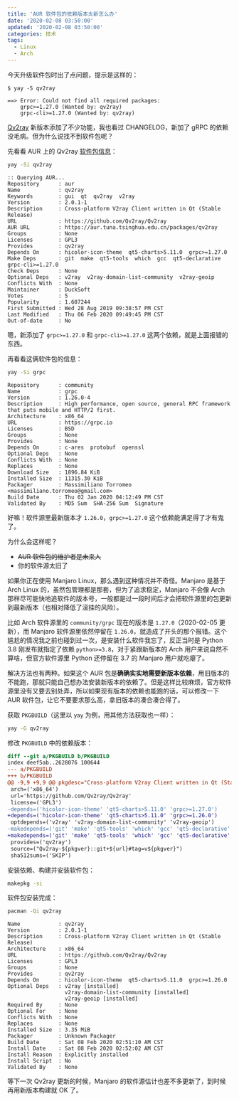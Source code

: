 ```yaml
---
title: 'AUR 软件包的依赖版本太新怎么办'
date: '2020-02-08 03:50:00'
updated: '2020-02-08 03:50:00'
categories: 技术
tags:
  - Linux
  - Arch
---
```


今天升级软件包时出了点问题，提示是这样的：

```plain
$ yay -S qv2ray

==> Error: Could not find all required packages:
    grpc>=1.27.0 (Wanted by: qv2ray)
    grpc-cli>=1.27.0 (Wanted by: qv2ray)
```

[Qv2ray](https://github.com/Qv2ray/Qv2ray/) 新版本添加了不少功能，我也看过 CHANGELOG，新加了 gRPC 的依赖没毛病。但为什么说找不到软件包呢？

<!--more-->

先看看 AUR 上的 Qv2ray [软件包信息](https://aur.archlinux.org/packages/qv2ray/)：

```bash
yay -Si qv2ray
```
```
:: Querying AUR...
Repository      : aur
Name            : qv2ray
Keywords        : gui  qt  qv2ray  v2ray
Version         : 2.0.1-1
Description     : Cross-platform V2ray Client written in Qt (Stable Release)
URL             : https://github.com/Qv2ray/Qv2ray
AUR URL         : https://aur.tuna.tsinghua.edu.cn/packages/qv2ray
Groups          : None
Licenses        : GPL3
Provides        : qv2ray
Depends On      : hicolor-icon-theme  qt5-charts>5.11.0  grpc>=1.27.0
Make Deps       : git  make  qt5-tools  which  gcc  qt5-declarative  grpc-cli>=1.27.0
Check Deps      : None
Optional Deps   : v2ray  v2ray-domain-list-community  v2ray-geoip
Conflicts With  : None
Maintainer      : DuckSoft
Votes           : 5
Popularity      : 1.607244
First Submitted : Wed 28 Aug 2019 09:38:57 PM CST
Last Modified   : Thu 06 Feb 2020 09:49:45 PM CST
Out-of-date     : No
```

嗯，新添加了 `grpc>=1.27.0` 和 `grpc-cli>=1.27.0` 这两个依赖，就是上面报错的东西。

再看看这俩软件包的信息：

```bash
yay -Si grpc
```
```
Repository      : community
Name            : grpc
Version         : 1.26.0-4
Description     : High performance, open source, general RPC framework that puts mobile and HTTP/2 first.
Architecture    : x86_64
URL             : https://grpc.io
Licenses        : BSD
Groups          : None
Provides        : None
Depends On      : c-ares  protobuf  openssl
Optional Deps   : None
Conflicts With  : None
Replaces        : None
Download Size   : 1896.84 KiB
Installed Size  : 11315.30 KiB
Packager        : Massimiliano Torromeo <massimiliano.torromeo@gmail.com>
Build Date      : Thu 02 Jan 2020 04:12:49 PM CST
Validated By    : MD5 Sum  SHA-256 Sum  Signature
```

好嘛！软件源里最新版本才 `1.26.0`，`grpc>=1.27.0` 这个依赖能满足得了才有鬼了。

为什么会这样呢？

- ~~AUR 软件包的维护者是未来人~~
- 你的软件源太旧了

如果你正在使用 Manjaro Linux，那么遇到这种情况并不奇怪。Manjaro 是基于 Arch Linux 的，虽然包管理都是那套，但为了追求稳定，Manjaro 不会像 Arch 那样尽可能快地追软件的版本号，一般都是过一段时间后才会把软件源里的包更新到最新版本（也相对降低了滚挂的风险）。

比如 Arch 软件源里的 `community/grpc` 现在的版本是 `1.27.0`（2020-02-05 更新），而 Manjaro 软件源里依然停留在 `1.26.0`，就造成了开头的那个报错。这个尴尬的情况我之前也碰到过一次，是安装什么软件我忘了，反正当时是 Python 3.8 刚发布就指定了依赖 `python>=3.8`，对于紧跟新版本的 Arch 用户来说自然不算啥，但官方软件源里 Python 还停留在 3.7 的 Manjaro 用户就吃瘪了。

解决方法也有两种。如果这个 AUR 包是**确确实实地需要新版本依赖**，用旧版本的不能跑，那就只能自己想办法安装新版本的依赖了。但是这样比较麻烦，官方软件源里没有又要去别处弄，所以如果现有版本的依赖也能跑的话，可以修改一下 AUR 软件包，让它不要要求那么高，拿旧版本的凑合凑合得了。

获取 `PKGBUILD`（这里以 `yay` 为例，用其他方法获取也一样）：

```bash
yay -G qv2ray
```

修改 `PKGBUILD` 中的依赖版本：

```diff
diff --git a/PKGBUILD b/PKGBUILD
index deef5ab..2628076 100644
--- a/PKGBUILD
+++ b/PKGBUILD
@@ -9,9 +9,9 @@ pkgdesc="Cross-platform V2ray Client written in Qt (Stable Release)"
 arch=('x86_64')
 url='https://github.com/Qv2ray/Qv2ray'
 license=('GPL3')
-depends=('hicolor-icon-theme' 'qt5-charts>5.11.0' 'grpc>=1.27.0')
+depends=('hicolor-icon-theme' 'qt5-charts>5.11.0' 'grpc>=1.26.0')
 optdepends=('v2ray' 'v2ray-domain-list-community' 'v2ray-geoip')
-makedepends=('git' 'make' 'qt5-tools' 'which' 'gcc' 'qt5-declarative' 'grpc-cli>=1.27.0')
+makedepends=('git' 'make' 'qt5-tools' 'which' 'gcc' 'qt5-declarative' 'grpc-cli>=1.26.0')
 provides=('qv2ray')
 source=("Qv2ray-${pkgver}::git+${url}#tag=v${pkgver}")
 sha512sums=('SKIP')
```

安装依赖、构建并安装软件包：

```bash
makepkg -si
```

软件包安装完成：

```bash
pacman -Qi qv2ray
```
```
Name            : qv2ray
Version         : 2.0.1-1
Description     : Cross-platform V2ray Client written in Qt (Stable Release)
Architecture    : x86_64
URL             : https://github.com/Qv2ray/Qv2ray
Licenses        : GPL3
Groups          : None
Provides        : qv2ray
Depends On      : hicolor-icon-theme  qt5-charts>5.11.0  grpc>=1.26.0
Optional Deps   : v2ray [installed]
                  v2ray-domain-list-community [installed]
                  v2ray-geoip [installed]
Required By     : None
Optional For    : None
Conflicts With  : None
Replaces        : None
Installed Size  : 3.35 MiB
Packager        : Unknown Packager
Build Date      : Sat 08 Feb 2020 02:51:10 AM CST
Install Date    : Sat 08 Feb 2020 02:52:02 AM CST
Install Reason  : Explicitly installed
Install Script  : No
Validated By    : None
```

等下一次 Qv2ray 更新的时候，Manjaro 的软件源估计也差不多更新了，到时候再用新版本构建就 OK 了。
